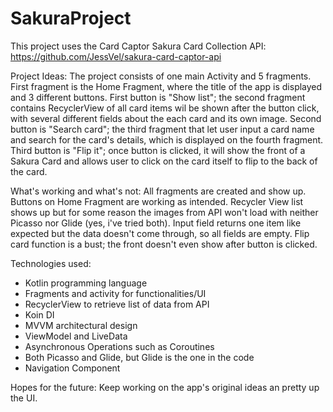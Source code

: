 # SakuraProject
This project uses the Card Captor Sakura Card Collection API:
https://github.com/JessVel/sakura-card-captor-api

Project Ideas:
The project consists of one main Activity and 5 fragments. First fragment is the Home Fragment, where the title of the app is displayed and 3 different
buttons. First button is "Show list"; the second fragment contains RecyclerView of all card items wil be shown after the button click, with several 
different fields about the each card and its own image. Second button is "Search card"; the third fragment that let user input a card name and search 
for the card's details, which is displayed on the fourth fragment. Third button is "Flip it"; once button is clicked, it will show the front of a Sakura 
Card and allows user to click on the card itself to flip to the back of the card.

What's working and what's not:
All fragments are created and show up. Buttons on Home Fragment are working as intended. Recycler View list shows up 
but for some reason the images from API won't load with neither Picasso nor Glide (yes, i've tried both). Input field 
returns one item like expected but the data doesn't come through, so all fields are empty. Flip card function is a bust;
the front doesn't even show after button is clicked.

Technologies used:
* Kotlin programming language
* Fragments and activity for functionalities/UI
* RecyclerView to retrieve list of data from API
* Koin DI
* MVVM architectural design
* ViewModel and LiveData
* Asynchronous Operations such as Coroutines
* Both Picasso and Glide, but Glide is the one in the code
* Navigation Component

Hopes for the future:
Keep working on the app's original ideas an pretty up the UI.
